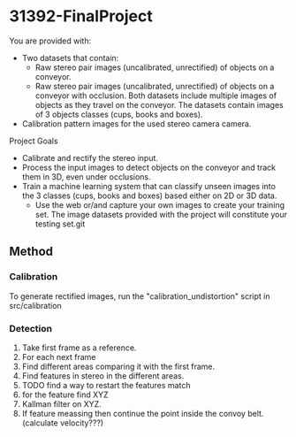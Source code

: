 # 31392-FinalProject

You are provided with: 
- Two datasets that contain: 
    - Raw stereo pair images (uncalibrated, unrectified) of objects on a conveyor. 
    - Raw stereo pair images (uncalibrated, unrectified) of objects on a conveyor with occlusion. Both datasets include multiple images of objects as they travel on the conveyor. The datasets contain images of 3 objects classes (cups, books and boxes). 
- Calibration pattern images for the used stereo camera camera.

Project Goals 
- Calibrate and rectify the stereo input. 
- Process the input images to detect objects on the conveyor and track them in 3D, even under occlusions. 
- Train a machine learning system that can classify unseen images into the 3 classes (cups, books and boxes) based either on 2D or 3D data. 
    - Use the web or/and capture your own images to create your training set. The image datasets provided with the project will constitute your testing set.git

## Method
### Calibration
To generate rectified images, run the "calibration_undistortion" script in src/calibration
### Detection
1. Take first frame as a reference.
2. For each next frame
3. Find different areas comparing it with the first frame.
4. Find features in stereo in the different areas.
5. TODO find a way to restart the features match
6. for the feature find XYZ
7. Kallman filter on XYZ.
8. If feature meassing then continue the point inside the convoy belt. (calculate velocity???)